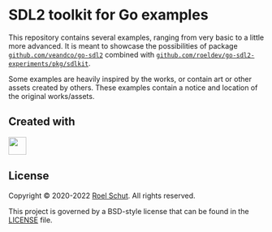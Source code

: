 SDL2 toolkit for Go examples
============================
This repository contains several examples, ranging from very basic to a little more advanced. It is
meant to showcase the possibilities of
package [`github.com/veandco/go-sdl2`](https://github.com/veandco/go-sdl2) combined
with [`github.com/roeldev/go-sdl2-experiments/pkg/sdlkit`](https://github.com/roeldev/go-sdl2-experiments/tree/main/pkg/sdlkit).

Some examples are heavily inspired by the works, or contain art or other assets created by others.
These examples contain a notice and location of the original works/assets.

## Created with
<a href="https://www.jetbrains.com/?from=roeldev" target="_blank"><img src="https://resources.jetbrains.com/storage/products/company/brand/logos/GoLand_icon.png" width="35" /></a>

## License
Copyright © 2020-2022 [Roel Schut](https://roelschut.nl). All rights reserved.

This project is governed by a BSD-style license that can be found in the [LICENSE](LICENSE) file.
